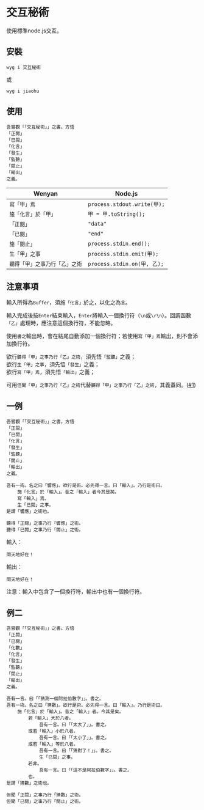# 交互秘術
使用標準node.js交互。

## 安裝
```
wyg i 交互秘術
```
或
```
wyg i jiaohu
```

## 使用
```
吾嘗觀「「交互秘術」」之書。方悟
「正閱」
「已閱」
「化言」
「發生」
「監聽」
「閱止」
「輸出」
之義。
```

| Wenyan | Node.js |
| ------ | ------ |
| `寫「甲」焉` | `process.stdout.write(甲);` |
| `施「化言」於「甲」` | `甲 = 甲.toString();` |
| `「正閱」` | `"data"` |
| `「已閱」` | `"end"` |
| `施「閱止」` | `process.stdin.end();` |
| `生「甲」之事` | `process.stdin.emit(甲);` |
| `聽得「甲」之事乃行「乙」之術` | `process.stdin.on(甲, 乙);` |

## 注意事項
輸入所得為`Buffer`，須施`「化言」`於之，以化之為`言`。  

輸入完成後按`Enter`結束輸入，`Enter`將輸入一個換行符（`\n`或`\r\n`）。回調函數`「乙」`處理時，應注意這個換行符，不能忽略。  

使用`書之`輸出時，會在結尾自動添加一個換行符；若使用`寫「甲」焉`輸出，則不會添加換行符。

欲行`聽得「甲」之事乃行「乙」之術`，須先悟`「監聽」`之義；  
欲行`生「甲」之事`，須先悟`「發生」`之義；  
欲行`寫「甲」焉`，須先悟`「輸出」`之義；  

可用`但聞「甲」之事乃行「乙」之術`代替`聽得「甲」之事乃行「乙」之術`，其義蓋同。([#1](https://github.com/GLanguage/jiaohu-wy/issues/1))

## 一例

```
吾嘗觀「「交互秘術」」之書。方悟
「正閱」
「已閱」
「化言」
「發生」
「監聽」
「閱止」
「輸出」
之義。

吾有一術。名之曰「響應」。欲行是術。必先得一言。曰「輸入」。乃行是術曰。
    施「化言」於「輸入」。昔之「輸入」者今其是矣。
    寫「輸入」焉。
    生「已閱」之事。
是謂「響應」之術也。

聽得「正閱」之事乃行「響應」之術。
聽得「已閱」之事乃行「閱止」之術。
```
輸入：
```
問天地好在！

```
輸出：
```
問天地好在！

```
注意：輸入中包含了一個換行符，輸出中也有一個換行符。

## 例二

```
吾嘗觀「「交互秘術」」之書。方悟
「正閱」
「已閱」
「化數」
「化言」
「發生」
「監聽」
「閱止」
「輸出」
之義。

吾有一言。曰「「猜測一個阿拉伯數字」」。書之。
吾有一術。名之曰「猜數」。欲行是術。必先得一言。曰「輸入」。乃行是術曰。
    施「化言」於「輸入」。昔之「輸入」者。今其是矣。
        若「輸入」大於八者。
            吾有一言。曰「「太大了」」。書之。
        或若「輸入」小於八者。
            吾有一言。曰「「太小了」」。書之。
        或若「輸入」等於八者。
            吾有一言。曰「「猜對了！」」。書之。
            生「已閱」之事。
        若非。
            吾有一言。曰「「這不是阿拉伯數字」」。書之。
        也。    
是謂「猜數」之術也。

但聞「正閱」之事乃行「猜數」之術。
但聞「已閱」之事乃行「閱止」之術。
```
